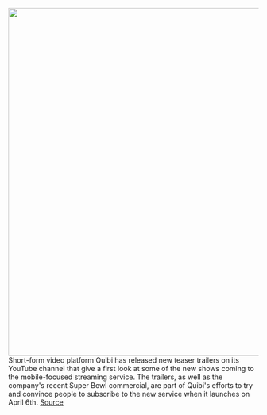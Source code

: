 <img src='https://cdn.vox-cdn.com/thumbor/p3_BXrGM_x_ezH82BYksu5eJKQE=/0x0:1920x1080/1200x800/filters:focal(716x342:1022x648)/cdn.vox-cdn.com/uploads/chorus_image/image/66244475/Screen_Shot_2020_02_03_at_5.04.28_PM.0.png' width='700px' /><br/>
Short-form video platform Quibi has released new teaser trailers on its YouTube channel that give a first look at some of the new shows coming to the mobile-focused streaming service. The trailers, as well as the company's recent Super Bowl commercial, are part of Quibi's efforts to try and convince people to subscribe to the new service when it launches on April 6th.
<a href='https://www.theverge.com/2020/2/3/21121385/quibi-new-trailers-for-shows-flipped-elba-vs-block-fugitive'> Source <a/>